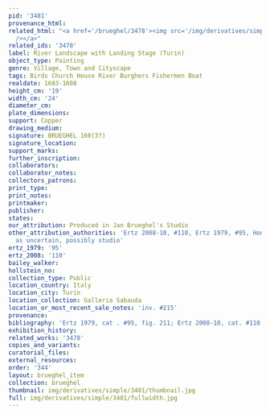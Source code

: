 ```yaml
---
pid: '3481'
provenance_html:
related_html: "<a href='/brueghel/3478'><img src='/img/derivatives/simple/3478/thumbnail.jpg'
  /></a>"
related_ids: '3478'
label: River Landscape with Landing Stage (Turin)
object_type: Painting
genre: Village, Town and Cityscape
tags: Birds Church House River Burghers Fishermen Boat
realdate: 1603-1608
height_cm: '19'
width_cm: '24'
diameter_cm:
plate_dimensions:
support: Copper
drawing_medium:
signature: BRUEGHEL 160(3?)
signature_location:
support_marks:
further_inscription:
collaborators:
collaborator_notes:
collectors_patrons:
print_type:
print_notes:
printmaker:
publisher:
states:
our_attribution: Produced in Jan Brueghel's Studio
other_attribution_authorities: 'Ertz 2008-10, #110, Ertz 1979, #95, Honig database
  as uncertain, possibly studio'
ertz_1979: '95'
ertz_2008: '110'
bailey_walker:
hollstein_no:
collection_type: Public
location_country: Italy
location_city: Turin
location_collection: Galleria Sabauda
location_or_most_recent_sale_notes: 'inv. #215'
provenance:
bibliography: 'Ertz 1979, cat . #95, fig. 211; Ertz 2008-10, cat. #110'
exhibition_history:
related_works: '3478'
copies_and_variants:
curatorial_files:
external_resources:
order: '344'
layout: brueghel_item
collection: brueghel
thumbnail: img/derivatives/simple/3481/thumbnail.jpg
full: img/derivatives/simple/3481/fullwidth.jpg
---
```

